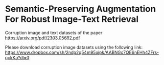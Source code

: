 # Semantic-Preserving Augmentation For Robust Image-Text Retrieval

Corruption image and text datasets of the paper https://arxiv.org/pdf/2303.05692.pdf

Please download corruption image datasets using the following link:
https://www.dropbox.com/sh/2ndp2q54m95ojpk/AABNGc7QE6nEHh4ZFrs-qckKa?dl=0
